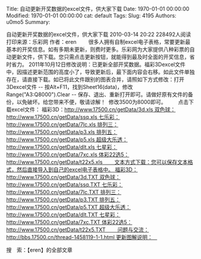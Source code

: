 Title: 自动更新开奖数据的excel文件，供大家下载
Date: 1970-01-01 00:00:00
Modified: 1970-01-01 00:00:00
cat: default
Tags: 
Slug: 4195
Authors: u0mo5 
Summary: 

自动更新开奖数据的excel文件，供大家下载
2010-03-14 20:22
228492人阅读打印来源：乐彩网 作者：eren
　　很多人拥有自制excel电子表格，常要更新最基本的开奖信息。如有多期未更新，则费时更多。乐彩网为大家提供八种彩票的自动更新文件，供下载。您只需点击更新按钮，就能得到最及时全面的开奖信息，省时省力。 2011年10月12日修改说明：已更新全部开奖数据。福彩3Dexcel文件中，因描述更新范围的高度小了，导致更新后，最下面内容会右移。如此文件单独存在，请直接下载。如已将此文件跟别的图表合并，请照如下方式修改：打开3Dexcel文件 -- 按Alt+F11，找到Sheet16(data)，修改 Range("A3:Q8000").Clear -- 保存、退出、重新打开即可。请做好原有文件的备份，以免破坏。给您带来不便，敬请谅解！  修改3500为8000即可。 　　点击下载excel文件： 福彩3D：http://www.17500.cn/getData/3d.xls 双色球：http://www.17500.cn/getData/ssq.xls 七乐彩：http://www.17500.cn/getData/7lc.xls 排列三：http://www.17500.cn/getData/p3.xls 排列五：http://www.17500.cn/getData/p5.xls 超级大乐透：http://www.17500.cn/getData/dlt.xls 七星彩：http://www.17500.cn/getData/7xc.xls 体彩22选5：http://www.17500.cn/getData/t22x5.xls 　　文本方式下载：您可以保存文本格式，然后直接导入到自己的excel电子表格中。 福彩3D：http://www.17500.cn/getData/3d.TXT 双色球：http://www.17500.cn/getData/ssq.TXT 七乐彩：http://www.17500.cn/getData/7lc.TXT 排列三：http://www.17500.cn/getData/p3.TXT 排列五：http://www.17500.cn/getData/p5.TXT 超级大乐透：http://www.17500.cn/getData/dlt.TXT 七星彩：http://www.17500.cn/getData/7xc.TXT 体彩22选5：http://www.17500.cn/getData/t22x5.TXT 　　问题与交流：http://bbs.17500.cn/thread-1458119-1-1.html 更新图解说明：   


搜　索：【eren】的全部文章


